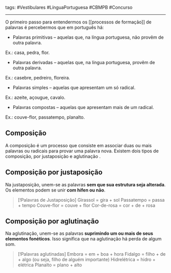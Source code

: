 tags: #Vestibulares #LínguaPortuguesa #CBMPB #Concurso 
___

O primeiro passo para entendermos os [[processos de formação]] de palavras é percebermos que em português há:

- Palavras primitivas – aquelas que, na língua portuguesa, não provêm de outra palavra.
    

Ex.: casa, pedra, flor.

- Palavras derivadas – aquelas que, na língua portuguesa, provêm de outra palavra.
    

Ex.: casebre, pedreiro, floreira.

- Palavras simples – aquelas que apresentam um só radical.
    

Ex.: azeite, açougue, cavalo.

- Palavras compostas – aquelas que apresentam mais de um radical.
    

Ex.: couve-flor, passatempo, planalto.

## Composição
A composição é um processo que consiste em associar duas ou mais palavras ou radicais para provar uma palavra nova. Existem dois tipos de composição, por justaposição e aglutinação
.
## Composição por justaposição
Na justaposição, unem-se as palavras **sem que sua estrutura seja alterada**. Os elementos podem se unir **com hífen ou não**.

> [!Palavras de Justaposição]
> Girassol = gira + sol
> Passatempo = passa + tempo
> Couve-flor = couve + flor
> Cor-de-rosa = cor + de + rosa

## Composição por aglutinação 
Na aglutinação, unem-se as palavras **suprimindo um ou mais de seus elementos fonéticos**. Isso significa que na aglutinação há perda de algum som.

> [!Palavras aglutinadas]
> Embora = em + boa + hora
> Fidalgo = filho + de + algo (ou seja, filho de alguém importante)
> Hidrelétrica = hidro + elétrica
> Planalto = plano + alto

